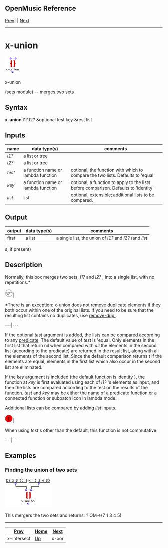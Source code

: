 OpenMusic Reference  
---  
[Prev](x-intersect)| | [Next](x-xor)  
  
* * *

# x-union

![](figures/functions/sets/x-union.png)

  
  
x-union  
  
(sets module) \-- merges two sets  

## Syntax

   **x-union**    l1? l2? &optional test key &rest list  

## Inputs

name| data type(s)| comments  
---|---|---  
  _l1?_ |  a list or tree|  
  _l2?_ |  a list or tree|  
  _test_ |  a function name or lambda function| optional; the function with which to compare the two lists. Defaults to 'equal'  
  _key_ |  a function name or lambda function| optional; a function to apply to the lists before comparison. Defaults to 'identity'  
  _list_ |  list| optional, extensible; additional lists to be compared.  
  
## Output

output| data type(s)| comments  
---|---|---  
first| a list| a single list, the union of  _l1?_  and  _l2?_  (and  _list_ 
s, if present)  
  
## Description

Normally, this box merges two sets,  _l1?_  and  _l2?_  , into a single list,
with no repetitions.*

![Note](figures/images/note.gif)|

*There is an exception:  x-union  does not remove duplicate elements if they both occur within one of the original lists. If you need to be sure that the resulting list contains no duplicates, use [ remove-dup ](remove-dup).  
  
---|---  
  
If the optional  _test_  argument is added, the lists can be compared
according to any [predicate](glossary#PREDICATE). The default value of
 _test_  is 'equal. Only elements in the first list that return nil when
compared with _all_ the elements in the second list (according to the
predicate) are returned in the result list, along with all the elements of the
second list. Since the default comparison returns t if the elements are equal,
elements in the first list which also occur in the second list are eliminated.

If the  _key_  argument is included (the default function is  identity ), the
function at  _key_  is first evaluated using each of  _l1?_  's elements as
input, and then the lists are compared according to the test on the results of
the function.  _test_  and  _key_  may be either the name of a predicate
function or a connected function or subpatch icon in lambda mode.

Additional lists can be compared by adding  _list_  inputs.

![Warning](figures/images/warning.gif)|

When using  _test_  s other than the default, this function is not commutative  
  
---|---  
  
## Examples

### Finding the union of two sets

![](figures/functions/sets/x-unionEX1.png)

This mergers the two sets and returns:  ? OM->(7 1 3 4 5) 

* * *

[Prev](x-intersect)| [Home](index)| [Next](x-xor)  
---|---|---  
x-intersect| [Up](funcref.main)| x-xor

